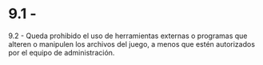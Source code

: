 # 9.1 -

9.2 - Queda prohibido el uso de herramientas externas o programas que alteren o manipulen los archivos del juego, a menos que estén autorizados por el equipo de administración.
